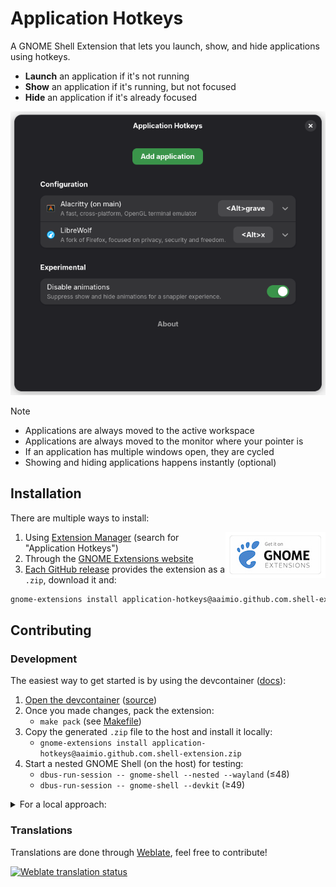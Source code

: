 # Application Hotkeys

A GNOME Shell Extension that lets you launch, show, and hide applications using
hotkeys.

- **Launch** an application if it's not running
- **Show** an application if it's running, but not focused
- **Hide** an application if it's already focused

![Application Hotkeys: Preferences page](./screenshot.webp)

> [!NOTE]
>
> - Applications are always moved to the active workspace
> - Applications are always moved to the monitor where your pointer is
> - If an application has multiple windows open, they are cycled
> - Showing and hiding applications happens instantly (optional)

## Installation

There are multiple ways to install:

[<img src="https://github.com/aaimio/application-hotkeys/raw/main/docs/gnome-extension.png" align="right">](https://extensions.gnome.org/extension/8641/application-hotkeys/)

1. Using
   [Extension Manager](https://flathub.org/en/apps/com.mattjakeman.ExtensionManager)
   (search for "Application Hotkeys")
2. Through the
   [GNOME Extensions website](https://extensions.gnome.org/extension/8641/application-hotkeys/)
3. [Each GitHub release](https://github.com/aaimio/application-hotkeys/releases)
   provides the extension as a `.zip`, download it and:

```sh
gnome-extensions install application-hotkeys@aaimio.github.com.shell-extension.zip
```

## Contributing

### Development

The easiest way to get started is by using the devcontainer
([docs](https://code.visualstudio.com/docs/devcontainers/containers#_quick-start-open-a-git-repository-or-github-pr-in-an-isolated-container-volume)):

1. [Open the devcontainer](https://vscode.dev/redirect?url=vscode://ms-vscode-remote.remote-containers/cloneInVolume?url=https://github.com/aaimio/application-hotkeys)
   ([source](../.devcontainer/devcontainer.json))
2. Once you made changes, pack the extension:
   - `make pack` (see [Makefile](../Makefile))
3. Copy the generated `.zip` file to the host and install it locally:
   - `gnome-extensions install application-hotkeys@aaimio.github.com.shell-extension.zip`
4. Start a nested GNOME Shell (on the host) for testing:
   - `dbus-run-session -- gnome-shell --nested --wayland` (≤48)
   - `dbus-run-session -- gnome-shell --devkit` (≥49)

<details>
  <summary>For a local approach:</summary>

1. `git clone git@github.com:aaimio/application-hotkeys.git`
2. `pnpm install` ([install pnpm](https://pnpm.io/installation))
3. Once you made changes, install the extension locally:
   - `make install` (see [Makefile](../Makefile))
4. Start a nested GNOME Shell for testing:
   - `dbus-run-session -- gnome-shell --nested --wayland` (≤48)
   - `dbus-run-session -- gnome-shell --devkit` (≥49)

</details>

### Translations

Translations are done through
[Weblate](https://hosted.weblate.org/projects/application-hotkeys/), feel free
to contribute!

[![Weblate translation status](https://hosted.weblate.org/widget/application-hotkeys/extension/multi-green.svg)](https://hosted.weblate.org/engage/application-hotkeys/)
